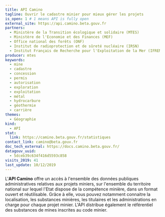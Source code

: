 ```yaml
---
title: API Camino
tagline: Ouvrir le cadastre minier pour mieux gérer les projets
is_open: 1 # 1 means API is fully open
external_site: https://api.camino.beta.gouv.fr
partners:
  - Ministère de la Transition écologique et solidaire (MTES)
  - Ministère de l'Economie et des Finances (MEF)
  - Office national des forêts (ONF)
  - Institut de radioprotection et de sûreté nucléaire (IRSN)
  - Institut Français de Recherche pour l'Exploitation de la Mer (IFREMER)
producer: mtes
keywords:
  - mine
  - cadastre
  - concession
  - permis
  - autorisation
  - exploration
  - exploitation
  - métal
  - hydrocarbure
  - géothermie
  - carrière
themes:
  - Géographie
kind:
  - API
stat:
  link: https://camino.beta.gouv.fr/statistiques
contact_link: camino@beta.gouv.fr
doc_tech_external: https://docs.camino.beta.gouv.fr/
datagouv_uuid:
  - 5dceb39c634f416d5593c858
visits_2019: 41
last_update: 10/12/2019
---
```


L'**API Camino** offre un accès à l'ensemble des données publiques administratives relatives aux projets miniers, sur l'ensemble du territoire national sur lequel l'Etat dispose de la compétence minière, dans un format ouvert et réutilisable.
Grâce à elle, vous pouvez notamment connaitre la localisation, les substances minières, les titulaires et les administrations en charge pour chaque projet minier. L'API distribue également le référentiel des substances de mines inscrites au code minier.
